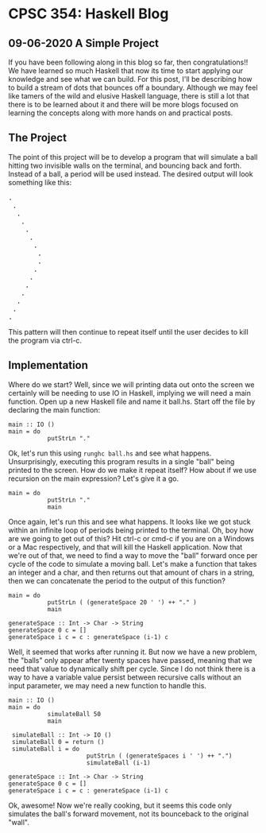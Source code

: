 # CPSC 354: Haskell Blog 

## 09-06-2020 A Simple Project 
If you have been following along in this blog so far, then congratulations!! We have learned so much Haskell that now its time to start applying our knowledge and see what we can build. For this post, I'll be describing how to build a stream of dots that bounces off a boundary. Although we may feel like tamers of the wild and elusive Haskell language, there is still a lot that there is to be learned about it and there will be more blogs focused on learning the concepts along with more hands on and practical posts. 

## The Project
The point of this project will be to develop a program that will simulate a ball hitting two invisible walls on the terminal, and bouncing back and forth. Instead of a ball, a period will be used instead. The desired output will look something like this: 
<pre></code>.
 .
  .
   .
    .
     .
      .
       .
       .
      .
     .
    .
   .
  .
 .
.</code></pre>
This pattern will then continue to repeat itself until the user decides to kill the program via ctrl-c. 

## Implementation
Where do we start? Well, since we will printing data out onto the screen we certainly will be needing to use IO in Haskell, implying we will need a main function. Open up a new Haskell file and name it ball.hs. Start off the file by declaring the main function: 
<pre><code>main :: IO ()
main = do 
           putStrLn "."</code></pre>
Ok, let's run this using <code>runghc ball.hs</code> and see what happens. Unsurprisingly, executing this program results in a single "ball" being printed to the screen. How do we make it repeat itself? How about if we use recursion on the main expression? Let's give it a go. 
<pre><code>main = do 
           putStrLn "."
           main</code></pre></code></pre>
Once again, let's run this and see what happens. It looks like we got stuck within an infinite loop of periods being printed to the terminal. Oh, boy how are we going to get out of this? Hit ctrl-c or cmd-c if you are on a Windows or a Mac respectively, and that will kill the Haskell application. Now that we're out of that, we need to find a way to move the "ball" forward once per cycle of the code to simulate a moving ball. Let's make a function that takes an integer and a char, and then returns out that amount of chars in a string, then we can concatenate the period to the output of this function?
<pre><code>main = do 
           putStrLn ( (generateSpace 20 ' ') ++ "." )
           main
      
generateSpace :: Int -> Char -> String
generateSpace 0 c = []
generateSpace i c = c : generateSpace (i-1) c</code></pre></code></pre>
Well, it seemed that works after running it. But now we have a new problem, the "balls" only appear after twenty spaces have passed, meaning that we need that value to dynamically shift per cycle. Since I do not think there is a way to have a variable value persist between recursive calls without an input parameter, we may need a new function to handle this. 
<pre><code>main :: IO ()
main = do 
           simulateBall 50
           main 
 
 simulateBall :: Int -> IO ()
 simulateBall 0 = return ()
 simulateBall i = do 
                      putStrLn ( (generateSpaces i ' ') ++ ".")
                      simulateBall (i-1)
 
generateSpace :: Int -> Char -> String
generateSpace 0 c = []
generateSpace i c = c : generateSpace (i-1) c</code></pre></code></pre>
Ok, awesome! Now we're really cooking, but it seems this code only simulates the ball's forward movement, not its bounceback to the original "wall". 
